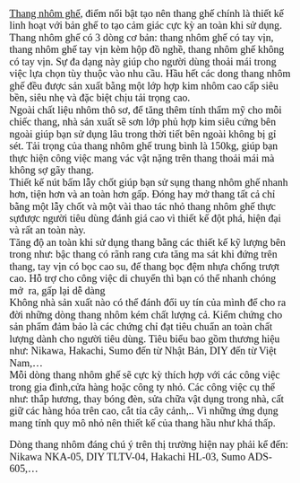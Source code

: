 <div class="MsoNormal">
<span style="font-family: &quot;Times New Roman&quot;, serif; font-size: 14pt; line-height: 115%;"><a href="https://diyhomedepot.vn/163/thang-nhom-ghe.html" target="_blank">Thang nhôm ghế</a>, điểm
nổi bật tạo nên thang ghế chính là thiết kế linh hoạt với bản ghế to tạo cảm
giác cực kỳ an toàn khi sử dụng. Thang nhôm ghế có 3 dòng cơ bản: thang nhôm ghế
có tay vịn, thang nhôm ghế tay vịn kèm hộp đồ nghề, thang nhôm ghế không có tay
vịn. Sự đa dạng này giúp cho người dùng thoải mái trong việc lựa chọn tùy thuộc
vào nhu cầu. Hầu hết các dong thang nhôm ghế đều được sản xuất bằng một lớp hợp
kim nhôm cao cấp siêu bền, siêu nhẹ và đặc biệt chịu tải trọng cao. <o:p></o:p></span></div>
<div class="MsoNormal">
<span style="font-family: &quot;Times New Roman&quot;, serif; font-size: 14pt; line-height: 115%;">Ngoài chất liệu
nhôm thô sơ, để tăng thêm tính thẩm mỹ cho mỗi chiếc thang, nhà sản xuất sẽ sơn
lớp phủ hợp kim siêu cứng bên ngoài giúp bạn sử dụng lâu trong thời tiết bên
ngoài không bị gỉ sét. Tải trọng của thang nhôm ghế trung bình là 150kg, giúp bạn
thực hiện công việc mang vác vật nặng trên thang thoải mái mà không sợ gãy
thang. <o:p></o:p></span></div>
<div class="MsoNormal">
<span style="font-family: &quot;Times New Roman&quot;, serif; font-size: 14pt; line-height: 115%;">Thiết kế nút bấm lẫy
chốt giúp bạn sử sụng thang nhôm ghế nhanh hơn, tiện hơn và an toàn hơn gấp.
Đóng hay mở thang tất cả chỉ bằng một lẫy chốt và một vài thao tác nhỏ thang
nhôm ghế thực sựđược người tiêu dùng đánh giá cao vì thiết kế đột phá, hiện đại
và rất an toàn này.<o:p></o:p></span></div>
<div class="MsoNormal">
<span style="font-family: &quot;Times New Roman&quot;, serif; font-size: 14pt; line-height: 115%;">Tăng độ an toàn khi
sử dụng thang bằng các thiết kế kỹ lượng bên trong như: bậc thang có rãnh rang
cưa tăng ma sát khi đứng trên thang, tay vịn có bọc cao su, đế thang bọc đệm nhựa
chống trượt cao. Hỗ trợ cho công việc di chuyển thì bạn có thể nhanh chóng mở&nbsp; ra, gấp lại dễ dàng <o:p></o:p></span></div>
<div class="MsoNormal">
<span style="font-family: &quot;Times New Roman&quot;, serif; font-size: 14pt; line-height: 115%;">Không nhà sản xuất
nào có thể đánh đổi uy tín của mình để cho ra đời những dòng thang nhôm kém chất
lượng cả. Kiểm chứng cho sản phẩm đảm bảo là các chứng chỉ đạt tiêu chuẩn an
toàn chất lượng dành cho người tiêu dùng. Tiêu biểu bao gồm thương hiệu như:
Nikawa, Hakachi, Sumo đến từ Nhật Bản, DIY đến từ Việt Nam,…<o:p></o:p></span></div>
<div class="MsoNormal">
<span style="font-family: &quot;Times New Roman&quot;, serif; font-size: 14pt; line-height: 115%;">Mỗi dòng thang nhôm
ghế sẽ cực kỳ thích hợp với các công việc trong gia đình,cửa hàng hoặc công ty
nhỏ. Các công việc cụ thể như: thắp hương, thay bóng đèn, sửa chữa vật dụng
trong nhà, cất giữ các hàng hóa trên cao, cắt tỉa cây cảnh,.. Vì những ứng dụng
mang tính quy mô nhỏ nên thiết kế của thang hầu như khá thấp. <o:p></o:p></span></div>
<br />
<div class="MsoNormal">
<span style="font-family: &quot;Times New Roman&quot;, serif; font-size: 14pt; line-height: 115%;">Dòng thang nhôm
đáng chú ý trên thị trường hiện nay phải kể đến: Nikawa NKA-05, DIY TLTV-04,
Hakachi HL-03, Sumo ADS-605,…<o:p></o:p></span></div>
